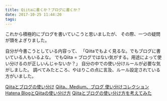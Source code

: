 ```yaml
---
title: Qiitaに書くか？ブログに書くか？
date: 2017-10-25 11:44:20
tags:
---
```


これから積極的にブログを書いていこうと思いましたが、
その際、一つの疑問が頭をよぎりました。

自分が今書こうとしている内容って、
「Qiitaでもよく見るな。でもブログに書いている人もいるよな。
でもQiita = ブログではない気がする。用途によって使い分けるのが正しいんじゃないか？」
自分の中での使い分けルールが必要な気がしました。
調べてみたところ、やはりこの点に言及、ルール設定されている方がいました。

[Qiitaとブログの使い分け](http://post.tetsuji.jp/2014/03/use-qiita-and-blog/)
[Qiita、Medium、ブログ 使い分けコレクション](https://gist.github.com/azu/78c3c9ec42204f3be1fd73123a8588d0)
[Hatena BlogとQiitaの使い分け方](http://negokaz.hatenablog.com/entry/2015/04/30/191317)
[Qiitaとブログの使い分け方を考えてみた](http://colorful-pico.hatenablog.jp/entry/20150128/1422452231)
